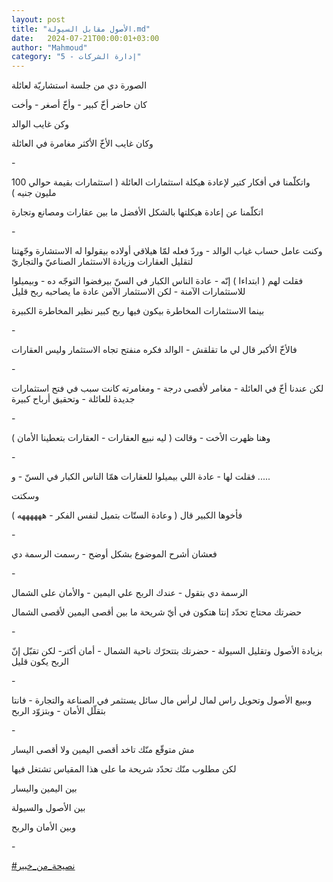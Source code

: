 ```yaml
---
layout: post
title: "الأصول مقابل السيولة.md"
date:   2024-07-21T00:00:01+03:00
author: "Mahmoud"
category: "5 - إدارة الشركات"
---
```

الصورة دي من جلسة استشاريّة لعائلة

كان حاضر أخّ كبير - وأخّ أصغر - وأخت

وكن غايب الوالد

وكان غايب الأخّ الأكثر مغامرة في العائلة

\-

واتكلّمنا في أفكار كتير لإعادة هيكلة استثمارات العائلة (
استثمارات بقيمة حوالي 100 مليون جنيه )

اتكلّمنا عن إعادة هيكلتها بالشكل الأفضل ما بين عقارات
ومصانع وتجارة

\-

وكنت عامل حساب غياب الوالد - وردّ فعله لمّا هيلاقي أولاده
بيقولوا له الاستشارة وجّهتنا لتقليل العقارات وزيادة الاستثمار الصناعيّ
والتجاريّ

فقلت لهم ( ابتداءا ) إنّه - عادة الناس الكبار في السنّ
بيرفضوا التوجّه ده - وبيميلوا للاستثمارات الآمنة - لكن الاستثمار الآمن
عادة ما يصاحبه ربح قليل

بينما الاستثمارات المخاطرة بيكون فيها ربح كبير نظير
المخاطرة الكبيرة

\-

فالأخّ الأكبر قال لي ما تقلقش - الوالد فكره منفتح تجاه
الاستثمار وليس العقارات

\-

لكن عندنا أخّ في العائلة - مغامر لأقصى درجة - ومغامرته
كانت سبب في فتح استثمارات جديدة للعائلة - وتحقيق أرباح كبيرة

\-

وهنا ظهرت الأخت - وقالت ( ليه نبيع العقارات - العقارات
بتعطينا الأمان )

\-

فقلت لها - عادة اللي بيميلوا للعقارات همّا الناس الكبار
في السنّ - و \.....

وسكتت

فأخوها الكبير قال ( وعادة الستّات بتميل لنفس الفكر -
ههههههه )

\-

فعشان أشرح الموضوع بشكل أوضح - رسمت الرسمة دي

\-

الرسمة دي بتقول - عندك الربح علي اليمين - والأمان على
الشمال

حضرتك محتاج تحدّد إنتا هتكون في أيّ شريحة ما بين أقصى
اليمين لأقصى الشمال

\-

بزيادة الأصول وتقليل السيولة - حضرتك بتتحرّك ناحية
الشمال - أمان أكتر- لكن تقبّل إنّ الربح يكون قليل

\-

وببيع الأصول وتحويل راس لمال لرأس مال سائل يستثمر في
الصناعة والتجارة - فانتا بتقلّل الأمان - وبتزوّد الربح

\-

مش متوقّع منّك تاخد أقصى اليمين ولا أقصى اليسار

لكن مطلوب منّك تحدّد شريحة ما على هذا المقياس تشتغل
فيها

بين اليمين واليسار

بين الأصول والسيولة

وبين الأمان والربح

\-

[<u>\#نصيحة_من_خبير</u>](https://www.facebook.com/hashtag/%D9%86%D8%B5%D9%8A%D8%AD%D8%A9_%D9%85%D9%86_%D8%AE%D8%A8%D9%8A%D8%B1?__eep__=6&__cft__%5b0%5d=AZX7RKr8qNoIglkFAgYPUGauLYy52XOczTO36ebUMtWY8LmC5eUTSgaL3UkTp-709ueVX5WczJqjDfBp6_gf8eHrKT6vveYgUYKh8aTe3LzIug1JhBSlVTJdlgh-yD9XWqcxepq6VL7eMXig61pyz_1rpUWuVQcaksNF74RFZVx5RQHzFAxXxQlkEQGI6xHEP4Y&__tn__=*NK-R)
